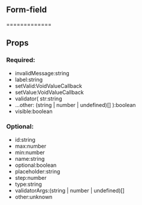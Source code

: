 
## Form-field
=============
## Props


### Required:
 - invalidMessage:string
 - label:string
 - setValid:VoidValueCallback<boolean>
 - setValue:VoidValueCallback<string>
 - validator(
    str:string
 - ...other: (string | number | undefined)[]
  ):boolean
 - visible:boolean

### Optional:
 - id:string
 - max:number
 - min:number
 - name:string
 - optional:boolean
 - placeholder:string
 - step:number
 - type:string
 - validatorArgs:(string | number | undefined)[]
 - other:unknown